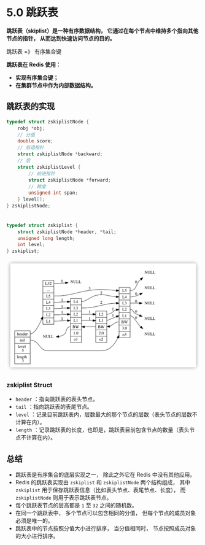 # 5.0 跳跃表

**跳跃表（skiplist）是一种有序数据结构， 它通过在每个节点中维持多个指向其他节点的指针， 从而达到快速访问节点的目的。**



跳跃表 =》 有序集合键



**跳跃表在 Redis 使用：**

- **实现有序集合键；**
- **在集群节点中作为内部数据结构。**



## 跳跃表的实现



````c
typedef struct zskiplistNode {
    robj *obj;
    // 分值
    double score;
    // 后退指针
    struct zskiplistNode *backward;
    // 层
    struct zskiplistLevel {
        // 前进指针
        struct zskiplistNode *forward;
        // 跨度
        unsigned int span;
    } level[];
} zskiplistNode;


typedef struct zskiplist {
    struct zskiplistNode *header, *tail;
    unsigned long length;
    int level;
} zskiplist;
````



![image-20210106201745378](assets/image-20210106201745378.png)



### zskiplist Struct

- `header` ：指向跳跃表的表头节点。
- `tail` ：指向跳跃表的表尾节点。
- `level` ：记录目前跳跃表内，层数最大的那个节点的层数（表头节点的层数不计算在内）。
- `length` ：记录跳跃表的长度，也即是，跳跃表目前包含节点的数量（表头节点不计算在内）。



## 总结

- 跳跃表是有序集合的底层实现之一， 除此之外它在 Redis 中没有其他应用。
- Redis 的跳跃表实现由 `zskiplist` 和 `zskiplistNode` 两个结构组成， 其中 `zskiplist` 用于保存跳跃表信息（比如表头节点、表尾节点、长度）， 而 `zskiplistNode` 则用于表示跳跃表节点。
- 每个跳跃表节点的层高都是 `1` 至 `32` 之间的随机数。
- 在同一个跳跃表中， 多个节点可以包含相同的分值， 但每个节点的成员对象必须是唯一的。
- 跳跃表中的节点按照分值大小进行排序， 当分值相同时， 节点按照成员对象的大小进行排序。